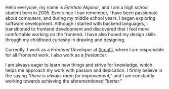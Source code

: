 Hello everyone, my name is _Emirhan Akpınar_, and I am a high school student born in 2005. Ever since I can remember, I have been passionate about computers, and during my middle school years, I began exploring software development. Although I started with backend languages, I transitioned to frontend development and discovered that I feel more comfortable working on the frontend. I have also honed my design skills through my childhood curiosity in drawing and designing.

Currently, I work as a _Frontend Developer_ at [Scoutli](https://scoutli.co), where I am responsible for all Frontend work. I also work as a _freelancer_.

I am always eager to learn new things and strive for knowledge, which helps me approach my work with passion and dedication. I firmly believe in the saying _"there is always room for improvement,"_ and I am constantly working towards achieving the aforementioned _"better."_
